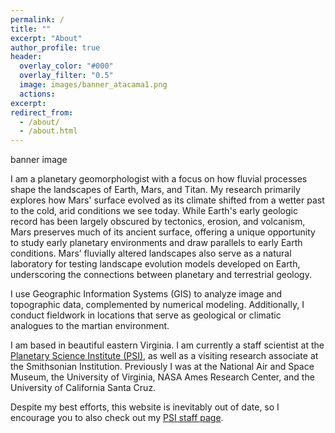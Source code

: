 ```yaml
---
permalink: /
title: ""
excerpt: "About"
author_profile: true
header:
  overlay_color: "#000"
  overlay_filter: "0.5"
  image: images/banner_atacama1.png
  actions:
excerpt:
redirect_from: 
  - /about/
  - /about.html
---
```


banner image

I am a planetary geomorphologist with a focus on how fluvial processes shape the landscapes of Earth, Mars, and Titan. My research primarily explores how Mars' surface evolved as its climate shifted from a wetter past to the cold, arid conditions we see today. While Earth's early geologic record has been largely obscured by tectonics, erosion, and volcanism, Mars preserves much of its ancient surface, offering a unique opportunity to study early planetary environments and draw parallels to early Earth conditions. Mars’ fluvially altered landscapes also serve as a natural laboratory for testing landscape evolution models developed on Earth, underscoring the connections between planetary and terrestrial geology.

I use Geographic Information Systems (GIS) to analyze image and topographic data, complemented by numerical modeling. Additionally, I conduct fieldwork in locations that serve as geological or climatic analogues to the martian environment.

I am based in beautiful eastern Virginia. I am currently a staff scientist at the <a href="https://www.psi.edu" target="_blank" rel="noopener noreferrer">Planetary Science Institute (PSI)</a>, as well as a visiting research associate at the Smithsonian Institution. Previously I was at the National Air and Space Museum, the University of Virginia, NASA Ames Research Center, and the University of California Santa Cruz.

Despite my best efforts, this website is inevitably out of date, so I encourage you to also check out my <a href="https://www.psi.edu/staff/profile/alexander-morgan/" target="_blank" rel="noopener noreferrer">PSI staff page</a>.
